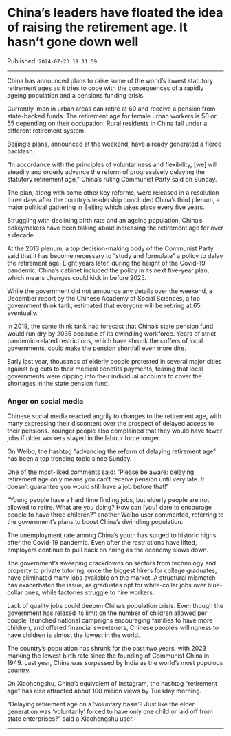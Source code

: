 # China’s leaders have floated the idea of raising the retirement age. It hasn’t gone down well

Published :`2024-07-23 19:11:59`

---

China has announced plans to raise some of the world’s lowest statutory retirement ages as it tries to cope with the consequences of a rapidly ageing population and a pensions funding crisis.

Currently, men in urban areas can retire at 60 and receive a pension from state-backed funds. The retirement age for female urban workers is 50 or 55 depending on their occupation. Rural residents in China fall under a different retirement system.

Beijing’s plans, announced at the weekend, have already generated a fierce backlash.

“In accordance with the principles of voluntariness and flexibility, [we] will steadily and orderly advance the reform of progressively delaying the statutory retirement age,” China’s ruling Communist Party said on Sunday.

The plan, along with some other key reforms, were released in a resolution three days after the country’s leadership concluded China’s third plenum, a major political gathering in Beijing which takes place every five years.

Struggling with declining birth rate and an ageing population, China’s policymakers have been talking about increasing the retirement age for over a decade.

At the 2013 plenum, a top decision-making body of the Communist Party said that it has become necessary to “study and formulate” a policy to delay the retirement age. Eight years later, during the height of the Covid-19 pandemic, China’s cabinet included the policy in its next five-year plan, which means changes could kick in before 2025.

While the government did not announce any details over the weekend, a December report by the Chinese Academy of Social Sciences, a top government think tank, estimated that everyone will be retiring at 65 eventually.

In 2019, the same think tank had forecast that China’s state pension fund would run dry by 2035 because of its dwindling workforce. Years of strict pandemic-related restrictions, which have shrunk the coffers of local governments, could make the pension shortfall even more dire.

Early last year, thousands of elderly people protested in several major cities against big cuts to their medical benefits payments, fearing that local governments were dipping into their individual accounts to cover the shortages in the state pension fund.

### Anger on social media

Chinese social media reacted angrily to changes to the retirement age, with many expressing their discontent over the prospect of delayed access to their pensions. Younger people also complained that they would have fewer jobs if older workers stayed in the labour force longer.

On Weibo, the hashtag “advancing the reform of delaying retirement age” has been a top trending topic since Sunday.

One of the most-liked comments said: “Please be aware: delaying retirement age only means you can’t receive pension until very late. It doesn’t guarantee you would still have a job before that!”

“Young people have a hard time finding jobs, but elderly people are not allowed to retire. What are you doing? How can [you] dare to encourage people to have three children?” another Weibo user commented, referring to the government’s plans to boost China’s dwindling population.

The unemployment rate among China’s youth has surged to historic highs after the Covid-19 pandemic. Even after the restrictions have lifted, employers continue to pull back on hiring as the economy slows down.

The government’s sweeping crackdowns on sectors from technology and property to private tutoring, once the biggest hirers for college graduates, have eliminated many jobs available on the market.  A structural mismatch has exacerbated the issue, as graduates opt for white-collar jobs over blue-collar ones, while factories struggle to hire workers.

Lack of quality jobs could deepen China’s population crisis. Even though the government has relaxed its limit on the number of children allowed per couple, launched national campaigns encouraging families to have more children, and offered financial sweeteners, Chinese people’s willingness to have children is almost the lowest in the world.

The country’s population has shrunk for the past two years, with 2023 marking the lowest birth rate since the founding of Communist China in 1949. Last year, China was surpassed by India as the world’s most populous country.

On Xiaohongshu, China’s equivalent of Instagram, the hashtag “retirement age” has also attracted about 100 million views by Tuesday morning.

“Delaying retirement age on a ‘voluntary basis’? Just like the elder generation was ‘voluntarily’ forced to have only one child or laid off from state enterprises?” said a Xiaohongshu user.

---

